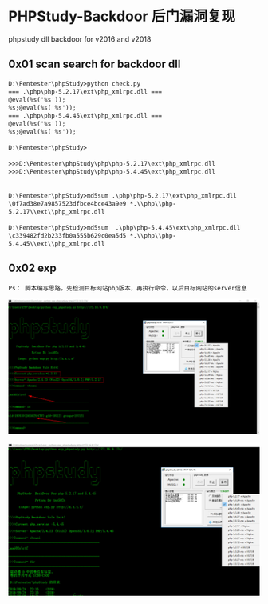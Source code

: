 # PHPStudy-Backdoor 后门漏洞复现
phpstudy dll backdoor for v2016 and v2018

## 0x01 scan search for backdoor dll

```
D:\Pentester\phpStudy>python check.py
=== .\php\php-5.2.17\ext\php_xmlrpc.dll ===
@eval(%s('%s'));
%s;@eval(%s('%s'));
=== .\php\php-5.4.45\ext\php_xmlrpc.dll ===
@eval(%s('%s'));
%s;@eval(%s('%s'));

D:\Pentester\phpStudy>

>>>D:\Pentester\phpStudy\php\php-5.2.17\ext\php_xmlrpc.dll
>>>D:\Pentester\phpStudy\php\php-5.4.45\ext\php_xmlrpc.dll


D:\Pentester\phpStudy>md5sum .\php\php-5.2.17\ext\php_xmlrpc.dll
\0f7ad38e7a9857523dfbce4bce43a9e9 *.\\php\\php-5.2.17\\ext\\php_xmlrpc.dll

D:\Pentester\phpStudy>md5sum  .\php\php-5.4.45\ext\php_xmlrpc.dll
\c339482fd2b233fb0a555b629c0ea5d5 *.\\php\\php-5.4.45\\ext\\php_xmlrpc.dll
```

## 0x02 exp

`Ps： 脚本编写思路，先检测目标网站php版本，再执行命令，以后目标网站的server信息`

![](./PHP-5.2.17.jpg)



![](./PHP-5.4.45.jpg)
